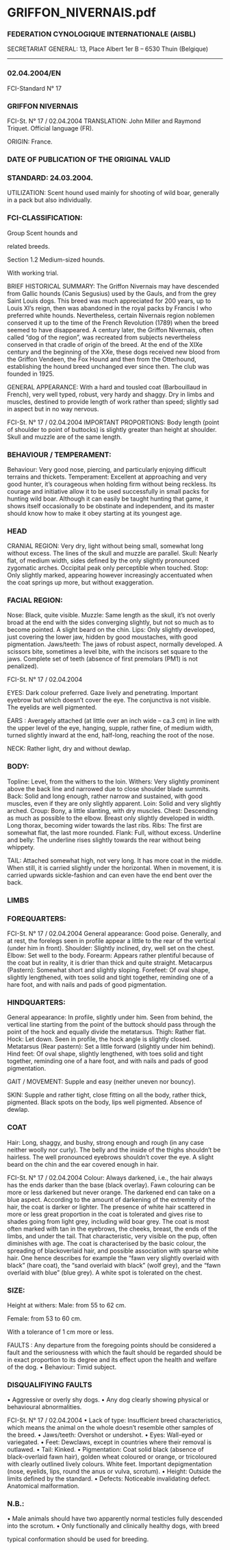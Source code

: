 # GRIFFON_NIVERNAIS.pdf


### FEDERATION CYNOLOGIQUE INTERNATIONALE (AISBL)


SECRETARIAT GENERAL: 13, Place Albert 1er  B – 6530 Thuin (Belgique)
______________________________________________________________________________

### 02.04.2004/EN



FCI-Standard N° 17



### GRIFFON NIVERNAIS




FCI-St. N° 17 / 02.04.2004
TRANSLATION: John Miller and Raymond Triquet.  Official
language (FR).

ORIGIN: France.

### DATE OF PUBLICATION OF THE ORIGINAL VALID



### STANDARD: 24.03.2004.



UTILIZATION: Scent hound used mainly for shooting of wild
boar, generally in a pack but also individually.

### FCI-CLASSIFICATION:


Group
Scent hounds and



related breeds.

Section 1.2 Medium-sized hounds.

With working trial.



BRIEF HISTORICAL SUMMARY: The Griffon Nivernais may
have descended from Gallic hounds (Canis Segusius) used by the
Gauls, and from the grey Saint Louis dogs.  This breed was much
appreciated for 200 years, up to Louis XI’s reign, then was
abandoned in the royal packs by Francis I who preferred white
hounds.  Nevertheless, certain Nivernais region noblemen conserved
it up to the time of the French Revolution (1789) when the breed
seemed to have disappeared.  A century later, the Griffon Nivernais,
often called “dog of the region”, was recreated from subjects
nevertheless conserved in that cradle of origin of the breed.  At the
end of the XIXe century and the beginning of the XXe, these dogs
received new blood from the Griffon Vendeen, the Fox Hound and
then from the Otterhound, establishing the hound breed unchanged
ever since then.  The club was founded in 1925.

GENERAL APPEARANCE: With a hard and tousled coat
(Barbouillaud in French), very well typed, robust, very hardy and
shaggy.  Dry in limbs and muscles, destined to provide length of
work rather than speed; slightly sad in aspect but in no way nervous.



FCI-St. N° 17 / 02.04.2004
IMPORTANT PROPORTIONS: Body length (point of shoulder to
point of buttocks) is slightly greater than height at shoulder.  Skull
and muzzle are of the same length.

### BEHAVIOUR / TEMPERAMENT:


Behaviour: Very good nose, piercing, and particularly enjoying
difficult terrains and thickets.
Temperament: Excellent at approaching and very good hunter, it’s
courageous when holding firm without being reckless.  Its courage
and initiative allow it to be used successfully in small packs for
hunting wild boar.  Although it can easily be taught hunting that
game, it shows itself occasionally to be obstinate and independent,
and its master should know how to make it obey starting at its
youngest age.

### HEAD



CRANIAL REGION: Very dry, light without being small, somewhat
long without excess.  The lines of the skull and muzzle are parallel.
Skull: Nearly flat, of medium width, sides defined by the only
slightly pronounced zygomatic arches.  Occipital peak only
perceptible when touched.
Stop: Only slightly marked, appearing however increasingly
accentuated when the coat springs up more, but without
exaggeration.

### FACIAL REGION:


Nose: Black, quite visible.
Muzzle: Same length as the skull, it’s not overly broad at the end
with the sides converging slightly, but not so much as to become
pointed.  A slight beard on the chin.
Lips: Only slightly developed, just covering the lower jaw, hidden by
good moustaches, with good pigmentation.
Jaws/teeth: The jaws of robust aspect, normally developed. A
scissors bite, sometimes a level bite, with the incisors set square to
the jaws.
Complete set of teeth (absence of first premolars (PM1) is not
penalized).


FCI-St. N° 17 / 02.04.2004

EYES: Dark colour preferred.  Gaze lively and penetrating.
Important eyebrow but which doesn’t cover the eye.  The
conjunctiva is not visible.  The eyelids are well pigmented.

EARS : Averagely attached (at little over an inch wide – ca.3 cm) in
line with the upper level of the eye, hanging, supple, rather fine, of
medium width, turned slightly inward at the end, half-long, reaching
the root of the nose.

NECK: Rather light, dry and without dewlap.

### BODY:


Topline: Level, from the withers to the loin.
Withers: Very slightly prominent above the back line and narrowed
due to close shoulder blade summits.
Back: Solid and long enough, rather narrow and sustained, with good
muscles, even if they are only slightly apparent.
Loin: Solid and very slightly arched.
Croup: Bony, a little slanting, with dry muscles.
Chest: Descending as much as possible to the elbow.  Breast only
slightly developed in width.  Long thorax, becoming wider towards
the last ribs.
Ribs: The first are somewhat flat, the last more rounded.
Flank: Full, without excess.
Underline and belly: The underline rises slightly towards the rear
without being whippety.

TAIL: Attached somewhat high, not very long.  It has more coat in
the middle.  When still, it is carried slightly under the horizontal.
When in movement, it is carried upwards sickle-fashion and can
even have the end bent over the back.

### LIMBS



### FOREQUARTERS:




FCI-St. N° 17 / 02.04.2004
General appearance: Good poise.  Generally, and at rest, the forelegs
seen in profile appear a little to the rear of the vertical (under him in
front).
Shoulder: Slightly inclined, dry, well set on the chest.
Elbow: Set well to the body.
Forearm: Appears rather plentiful because of the coat but in reality, it
is drier than thick and quite straight.
Metacarpus (Pastern): Somewhat short and slightly sloping.
Forefeet: Of oval shape, slightly lengthened, with toes solid and tight
together, reminding one of a hare foot, and with nails and pads of
good pigmentation.

### HINDQUARTERS:


General appearance: In profile, slightly under him.  Seen from
behind, the vertical line starting from the point of the buttock should
pass through the point of the hock and equally divide the metatarsus.
Thigh: Rather flat.
Hock: Let down.  Seen in profile, the hock angle is slightly closed.
Metatarsus (Rear pastern): Set a little forward (slightly under him
behind).
Hind feet: Of oval shape, slightly lengthened, with toes solid and
tight together, reminding one of a hare foot, and with nails and pads
of good pigmentation.

GAIT / MOVEMENT: Supple and easy (neither uneven nor
bouncy).

SKIN:  Supple and rather tight, close fitting on all the body, rather
thick, pigmented.  Black spots on the body, lips well pigmented.
Absence of dewlap.

### COAT


Hair: Long, shaggy, and bushy, strong enough and rough (in any case
neither woolly nor curly).  The belly and the inside of the thighs
shouldn’t be hairless.  The well pronounced eyebrows shouldn’t
cover the eye.  A slight beard on the chin and the ear covered enough
in hair.



FCI-St. N° 17 / 02.04.2004
Colour: Always darkened, i.e., the hair always has the ends darker
than the base (black overlay).  Fawn colouring can be more or less
darkened but never orange.
The darkened end can take on a blue aspect.  According to the
amount of darkening of the extremity of the hair, the coat is darker or
lighter.
The presence of white hair scattered in more or less great proportion
in the coat is tolerated and gives rise to shades going from light grey,
including wild boar grey.
The coat is most often marked with tan in the eyebrows, the cheeks,
breast, the ends of the limbs, and under the tail.  That characteristic,
very visible on the pup, often diminishes with age.
The coat is characterised by the basic colour, the spreading of blackoverlaid hair, and possible association with sparse white hair.  One
hence describes for example the “fawn very slightly overlaid with
black” (hare coat), the “sand overlaid with black” (wolf grey), and
the “fawn overlaid with blue” (blue grey).  A white spot is tolerated
on the chest.

### SIZE:


Height at withers: Male:
from 55 to 62 cm.

Female:
from 53 to 60 cm.

With a tolerance of 1 cm more or less.


FAULTS : Any departure from the foregoing points should be
considered a fault and the seriousness with which the fault should be
regarded should be in exact proportion to its degree and its effect
upon the health and welfare of the dog.
•
Behaviour: Timid subject.

### DISQUALIFIYING FAULTS


•
Aggressive or overly shy dogs.
•
Any
dog
clearly showing
physical
or
behavioural
abnormalities.


FCI-St. N° 17 / 02.04.2004
•
Lack of type: Insufficient breed characteristics, which means
the animal on the whole doesn’t resemble other samples of
the breed.
•
Jaws/teeth: Overshot or undershot.
•
Eyes: Wall-eyed or variegated.
•
Feet: Dewclaws, except in countries where their removal is
outlawed.
•
Tail: Kinked.
•
Pigmentation: Coat solid black (absence of black-overlaid
fawn hair), golden wheat coloured or orange, or tricoloured
with clearly outlined lively colours.
White feet.
Important depigmentation (nose, eyelids, lips, round the anus
or vulva, scrotum).
•
Height: Outside the limits defined by the standard.
•
Defects: Noticeable invalidating defect.  Anatomical
malformation.

### N.B.:


•
Male animals should have two apparently normal testicles
fully descended into the scrotum.
•
Only functionally and clinically healthy dogs, with breed

typical conformation should be used for breeding.






